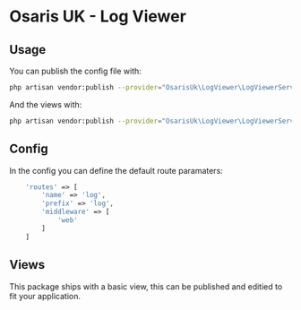 # Osaris UK - Log Viewer

## Usage

You can publish the config file with:

```bash
php artisan vendor:publish --provider="OsarisUk\LogViewer\LogViewerServiceProvider" --tag="config"
```

And the views with:

```bash
php artisan vendor:publish --provider="OsarisUk\LogViewer\LogViewerServiceProvider" --tag="views"
```


## Config

In the config you can define the default route paramaters:

```php
    'routes' => [
        'name' => 'log',
        'prefix' => 'log',
        'middleware' => [
            'web'
        ]
    ]
```


## Views

This package ships with a basic view, this can be published and editied to fit your application.